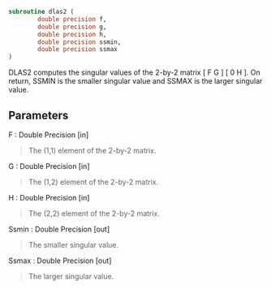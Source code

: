 ```fortran
subroutine dlas2 (
		double precision f,
		double precision g,
		double precision h,
		double precision ssmin,
		double precision ssmax
)
```

 DLAS2  computes the singular values of the 2-by-2 matrix
    [  F   G  ]
    [  0   H  ].
 On return, SSMIN is the smaller singular value and SSMAX is the
 larger singular value.

## Parameters
F : Double Precision [in]
> The (1,1) element of the 2-by-2 matrix.

G : Double Precision [in]
> The (1,2) element of the 2-by-2 matrix.

H : Double Precision [in]
> The (2,2) element of the 2-by-2 matrix.

Ssmin : Double Precision [out]
> The smaller singular value.

Ssmax : Double Precision [out]
> The larger singular value.

